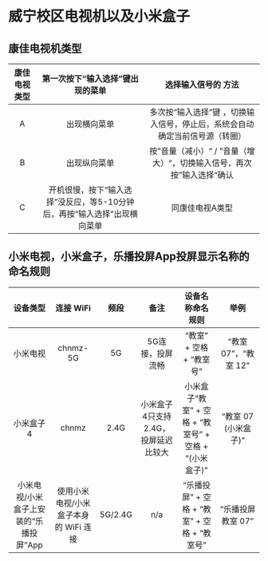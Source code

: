 # 威宁校区电视机以及小米盒子

## 康佳电视机类型

| 康佳电视类型 | 第一次按下“输入选择”键出现的菜单 | 选择输入信号的 方法 |
| :--: | :--: | :--: |
| A | 出现横向菜单 | 多次按“输入选择”键 ，切换输入信号，停止后，系统会自动确定当前信号源（转圈） |
| B | 出现纵向菜单 | 按”音量（减小）“ / ”音量（增大）“，切换输入信号，再次按”输入选择“确认 |
| C | 开机很慢，按下“输入选择”没反应，等5-10分钟后，再按“输入选择”出现横向菜单 | 同康佳电视A类型 |

## 小米电视，小米盒子，乐播投屏App投屏显示名称的命名规则

| 设备类型 | 连接 WiFi | 频段 | 备注 | 设备名称命名规则 | 举例 |
| :--: | :--: | :--: | :--: | :--: | :--: |
| 小米电视 | chnmz-5G | 5G | 5G连接，投屏流畅 | “教室” + 空格 + “教室号” | “教室 07”，“教室 12” |
| 小米盒子4 | chnmz | 2.4G | 小米盒子4只支持2.4G，投屏延迟比较大 | 小米盒子“教室” + 空格 + “教室号” + 空格 + “(小米盒子)” | “教室 07 (小米盒子)” |
| 小米电视/小米盒子上安装的“乐播投屏”App | 使用小米电视/小米盒子本身的 WiFi 连接 | 5G/2.4G | n/a | “乐播投屏” + 空格 + “教室” + 空格 + “教室号” | “乐播投屏 教室 07” |
